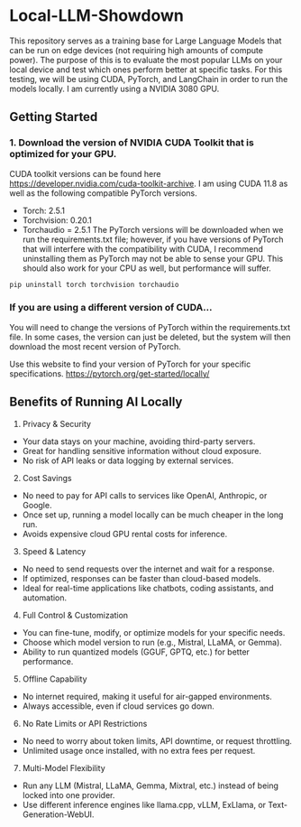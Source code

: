 # Local-LLM-Showdown
This repository serves as a training base for Large Language Models that can be run on edge devices (not requiring high amounts of compute power). The purpose of this is to evaluate the most popular LLMs on your local device and test which ones perform better at specific tasks. For this testing, we will be using CUDA, PyTorch, and LangChain in order to run the models locally. I am currently using a NVIDIA 3080 GPU.

## Getting Started
### 1. Download the version of NVIDIA CUDA Toolkit that is optimized for your GPU. 
CUDA toolkit versions can be found here https://developer.nvidia.com/cuda-toolkit-archive. I am using CUDA 11.8 as well as the following compatible PyTorch versions. 
- Torch: 2.5.1
- Torchvision: 0.20.1
- Torchaudio = 2.5.1
The PyTorch versions will be downloaded when we run the requirements.txt file; however, if you have versions of PyTorch that will interfere with the compatibility with CUDA, I recommend uninstalling them as PyTorch may not be able to sense your GPU. This should also work for your CPU as well, but performance will suffer.

```bash
pip uninstall torch torchvision torchaudio
```

### If you are using a different version of CUDA...
You will need to change the versions of PyTorch within the requirements.txt file. In some cases, the version can just be deleted, but the system will then download the most recent version of PyTorch. 

Use this website to find your version of PyTorch for your specific specifications.
https://pytorch.org/get-started/locally/

## Benefits of Running AI Locally
1. Privacy & Security
- Your data stays on your machine, avoiding third-party servers.
- Great for handling sensitive information without cloud exposure.
- No risk of API leaks or data logging by external services.
2. Cost Savings
- No need to pay for API calls to services like OpenAI, Anthropic, or Google.
- Once set up, running a model locally can be much cheaper in the long run.
- Avoids expensive cloud GPU rental costs for inference.
3. Speed & Latency
- No need to send requests over the internet and wait for a response.
- If optimized, responses can be faster than cloud-based models.
- Ideal for real-time applications like chatbots, coding assistants, and automation.
4. Full Control & Customization
- You can fine-tune, modify, or optimize models for your specific needs.
- Choose which model version to run (e.g., Mistral, LLaMA, or Gemma).
- Ability to run quantized models (GGUF, GPTQ, etc.) for better performance.
5. Offline Capability
- No internet required, making it useful for air-gapped environments.
- Always accessible, even if cloud services go down.
6. No Rate Limits or API Restrictions
- No need to worry about token limits, API downtime, or request throttling.
- Unlimited usage once installed, with no extra fees per request.
7. Multi-Model Flexibility
- Run any LLM (Mistral, LLaMA, Gemma, Mixtral, etc.) instead of being locked into one provider.
- Use different inference engines like llama.cpp, vLLM, ExLlama, or Text-Generation-WebUI.
